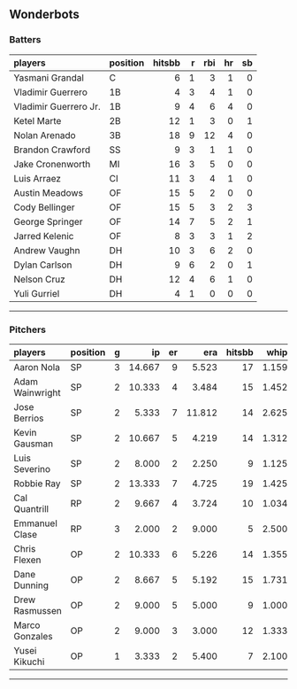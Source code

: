 ## Wonderbots

### Batters

 
|players               |position | hitsbb|  r| rbi| hr| sb| 
|:---------------------|:--------|------:|--:|---:|--:|--:| 
|Yasmani Grandal       |C        |      6|  1|   3|  1|  0| 
|Vladimir Guerrero     |1B       |      4|  3|   4|  1|  0| 
|Vladimir Guerrero Jr. |1B       |      9|  4|   6|  4|  0| 
|Ketel Marte           |2B       |     12|  1|   3|  0|  1| 
|Nolan Arenado         |3B       |     18|  9|  12|  4|  0| 
|Brandon Crawford      |SS       |      9|  3|   1|  1|  0| 
|Jake Cronenworth      |MI       |     16|  3|   5|  0|  0| 
|Luis Arraez           |CI       |     11|  3|   4|  1|  0| 
|Austin Meadows        |OF       |     15|  5|   2|  0|  0| 
|Cody Bellinger        |OF       |     15|  5|   3|  2|  3| 
|George Springer       |OF       |     14|  7|   5|  2|  1| 
|Jarred Kelenic        |OF       |      8|  3|   3|  1|  2| 
|Andrew Vaughn         |DH       |     10|  3|   6|  2|  0| 
|Dylan Carlson         |DH       |      9|  6|   2|  0|  1| 
|Nelson Cruz           |DH       |     12|  4|   6|  1|  0| 
|Yuli Gurriel          |DH       |      4|  1|   0|  0|  0| 


* * *

### Pitchers

 
|players         |position |  g|     ip| er|    era| hitsbb|  whip| so|  w| sv| 
|:---------------|:--------|--:|------:|--:|------:|------:|-----:|--:|--:|--:| 
|Aaron Nola      |SP       |  3| 14.667|  9|  5.523|     17| 1.159| 16|  1|  0| 
|Adam Wainwright |SP       |  2| 10.333|  4|  3.484|     15| 1.452| 13|  1|  0| 
|Jose Berrios    |SP       |  2|  5.333|  7| 11.812|     14| 2.625|  5|  0|  0| 
|Kevin Gausman   |SP       |  2| 10.667|  5|  4.219|     14| 1.312| 14|  0|  0| 
|Luis Severino   |SP       |  2|  8.000|  2|  2.250|      9| 1.125| 11|  1|  0| 
|Robbie Ray      |SP       |  2| 13.333|  7|  4.725|     19| 1.425|  9|  1|  0| 
|Cal Quantrill   |RP       |  2|  9.667|  4|  3.724|     10| 1.034|  4|  1|  0| 
|Emmanuel Clase  |RP       |  3|  2.000|  2|  9.000|      5| 2.500|  3|  0|  0| 
|Chris Flexen    |OP       |  2| 10.333|  6|  5.226|     14| 1.355|  6|  0|  0| 
|Dane Dunning    |OP       |  2|  8.667|  5|  5.192|     15| 1.731| 11|  0|  0| 
|Drew Rasmussen  |OP       |  2|  9.000|  5|  5.000|      9| 1.000|  5|  0|  0| 
|Marco Gonzales  |OP       |  2|  9.000|  3|  3.000|     12| 1.333|  7|  1|  0| 
|Yusei Kikuchi   |OP       |  1|  3.333|  2|  5.400|      7| 2.100|  2|  0|  0| 


* * *


